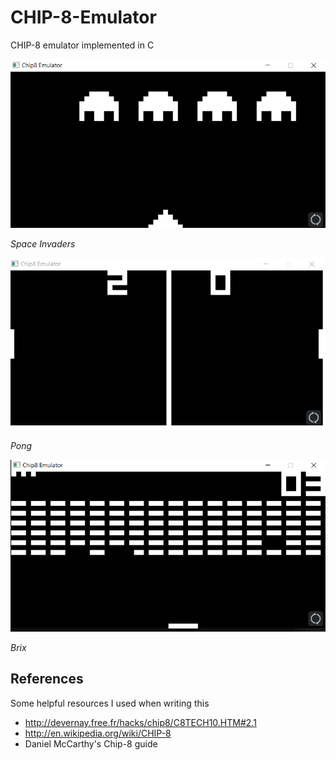 # CHIP-8-Emulator
CHIP-8 emulator implemented in C

![Space Invaders](screenshot/invaders.png "Space Invaders")

*Space Invaders*

![Pong](screenshot/pong.png "Pong")

*Pong*

![Brix](screenshot/brix.png "Pong")

*Brix*

## References
Some helpful resources I used when writing this

- http://devernay.free.fr/hacks/chip8/C8TECH10.HTM#2.1
- http://en.wikipedia.org/wiki/CHIP-8
- Daniel McCarthy's Chip-8 guide
